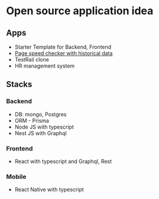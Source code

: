 # Open source application idea 

## Apps 
- Starter Template for Backend, Frontend
- [Page speed checker with historical data](site-speed-checker.md)
- TestRail clone
- HR management system
  

## Stacks

### Backend 
- DB: mongo, Postgres 
- ORM - Prisma
- Node JS with typescript
- Nest JS with Graphql 

### Frontend 
- React with typescript and Graphql, Rest

### Mobile 
- React Native with typescript 



